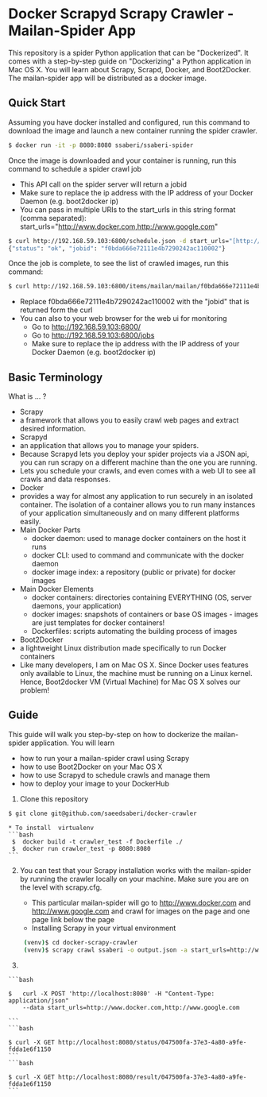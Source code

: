 # Docker Scrapyd Scrapy Crawler - Mailan-Spider App

This repository is a spider Python application that can be "Dockerized".
It comes with a step-by-step guide on "Dockerizing" a Python application in Mac OS X. You will learn about Scrapy, Scrapd, Docker, and Boot2Docker.
The mailan-spider app will be distributed as a docker image.


## Quick Start

Assuming you have docker installed and configured, run this command to download the image and launch a new container running the spider crawler.
```bash
$ docker run -it -p 8080:8080 ssaberi/ssaberi-spider
```

Once the image is downloaded and your container is running, run this command to schedule a spider crawl job
* This API call on the spider server will return a jobid
* Make sure to replace the ip address with the IP address of your Docker Daemon (e.g. boot2docker ip)
* You can pass in multiple URIs to the start_urls in this string format (comma separated): start_urls="http://www.docker.com,http://www.google.com"
```bash
$ curl http://192.168.59.103:6800/schedule.json -d start_urls="[http://www.docker.com,http://www.google.com,http://www.python.org]"
{"status": "ok", "jobid": "f0bda666e72111e4b7290242ac110002"}
```

Once the job is complete, to see the list of crawled images, run this command:
```bash
$ curl http://192.168.59.103:6800/items/mailan/mailan/f0bda666e72111e4b7290242ac110002.jl
```

* Replace f0bda666e72111e4b7290242ac110002 with the "jobid" that is returned form the curl
* You can also to your web browser for the web ui for monitoring
   * Go to http://192.168.59.103:6800/
   * Go to http://192.168.59.103:6800/jobs
   * Make sure to replace the ip address with the IP address of your Docker Daemon (e.g. boot2docker ip)


## Basic Terminology

What is ... ?

* Scrapy
 * a framework that allows you to easily crawl web pages and extract desired information.
* Scrapyd
 * an application that allows you to manage your spiders.
 * Because Scrapyd lets you deploy your spider projects via a JSON api, you can run scrapy on a different machine than the one you are running.
 * Lets you schedule your crawls, and even comes with a web UI to see all crawls and data responses.
* Docker
 * provides a way for almost any application to run securely in an isolated container.
 The isolation of a container allows you to run many instances of your application simultaneously and on many different platforms easily.
  * Main Docker Parts
    * docker daemon: used to manage docker containers on the host it runs
    * docker CLI: used to command and communicate with the docker daemon
    * docker image index: a repository (public or private) for docker images
  * Main Docker Elements
    * docker containers: directories containing EVERYTHING (OS, server daemons, your application)
    * docker images: snapshots of containers or base OS images - images are just templates for docker containers!
    * Dockerfiles: scripts automating the building process of images
* Boot2Docker
 * a lightweight Linux distribution made specifically to run Docker containers
 * Like many developers, I am on Mac OS X. Since Docker uses features only available to Linux, the machine must be running on a Linux kernel. Hence, Boot2docker VM (Virtual Machine) for Mac OS X solves our problem!




## Guide

This guide will walk you step-by-step on how to dockerize the mailan-spider application.
You will learn
* how to run your a mailan-spider crawl using Scrapy
* how to use Boot2Docker on your Mac OS X
* how to use Scrapyd to schedule crawls and manage them
* how to deploy your image to your DockerHub

1. Clone this repository

  ```bash
  $ git clone git@github.com/saeedsaberi/docker-crawler
  ```


    * To install  virtualenv
    ```bash
     $  docker build -t crawler_test -f Dockerfile ./
	 $  docker run crawler_test -p 8080:8080
    ```



2. You can test that your Scrapy installation works with the mailan-spider by running the crawler locally on your machine.
   Make sure you are on the level with scrapy.cfg.
   - This particular mailan-spider will go to http://www.docker.com and http://www.google.com and crawl for images on the page and one page link below the page
    * Installing Scrapy in your virtual environment
    ```bash
     (venv)$ cd docker-scrapy-crawler
     (venv)$ scrapy crawl ssaberi -o output.json -a start_urls=http://www.docker.com,http://www.google.com

    ```

 3.


    ```bash

	$	curl -X POST 'http://localhost:8080' -H "Content-Type: application/json"
		--data start_urls=http://www.docker.com,http://www.google.com

    ```
    ```bash

    $ curl -X GET http://localhost:8080/status/047500fa-37e3-4a80-a9fe-fdda1e6f1150
    ```
    ```bash

	$ curl -X GET http://localhost:8080/result/047500fa-37e3-4a80-a9fe-fdda1e6f1150
    ```
